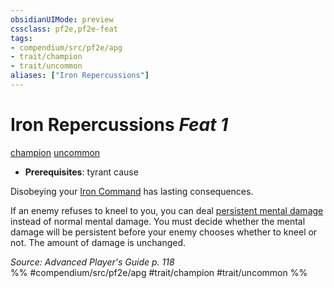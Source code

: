 ```yaml
---
obsidianUIMode: preview
cssclass: pf2e,pf2e-feat
tags:
- compendium/src/pf2e/apg
- trait/champion
- trait/uncommon
aliases: ["Iron Repercussions"]
---
```

# Iron Repercussions  *Feat 1*  
[champion](../../Rules/traits/champion.md)  [uncommon](../../Rules/traits/uncommon.md)  

- **Prerequisites**: tyrant cause

Disobeying your [Iron Command](../../Rules/actions/iron-command-apg.md) has lasting consequences.

If an enemy refuses to kneel to you, you can deal [persistent mental damage](../../Rules/conditions.md#Persistent%20Damage) instead of normal mental damage. You must decide whether the mental damage will be persistent before your enemy chooses whether to kneel or not. The amount of damage is unchanged.

*Source: Advanced Player's Guide p. 118*  
%% #compendium/src/pf2e/apg #trait/champion #trait/uncommon %%